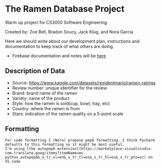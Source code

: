 # The Ramen Database Project
Warm up project for CS3050 Software Engineering.

Created by: Zoe Bell, Bradon Soucy, Jack Klug, and Nora Garcia

Here we should write about our development plan, instructions and documentation to keep track of what others are doing.
- Firebase documentation and notes will be [here](docs/Firebase.md)


## Description of Data
* Source: https://www.kaggle.com/datasets/residentmario/ramen-ratings
* Review number: unique identifier for the review
* Brand: brand name of the ramen
* Variety: name of the product
* Style: how the ramen is sold(cup, bowl, tray, etc)
* Country: where the ramen is from
* Stars: indication of the ramen quality on a 5-point scale

## Formatting
    For code formatting I (Nora) propose pep8 formatting. I think Pycharm defaults to this formatting so it might be most useful.
    I'm using [the autopep8 extension](https://marketplace-visualstudio-com.translate.goog/items?itemName=ms-python.autopep8&_x_tr_sl=en&_x_tr_tl=es&_x_tr_hl=es&_x_tr_pto=sc) on VS code 